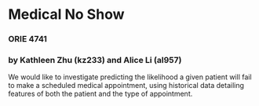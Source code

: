 # Medical No Show
### ORIE 4741
### by Kathleen Zhu (kz233) and Alice Li (al957)

We would like to investigate predicting the likelihood a given patient will fail to make a scheduled medical appointment, using historical data detailing features of both the patient and the type of appointment.  


